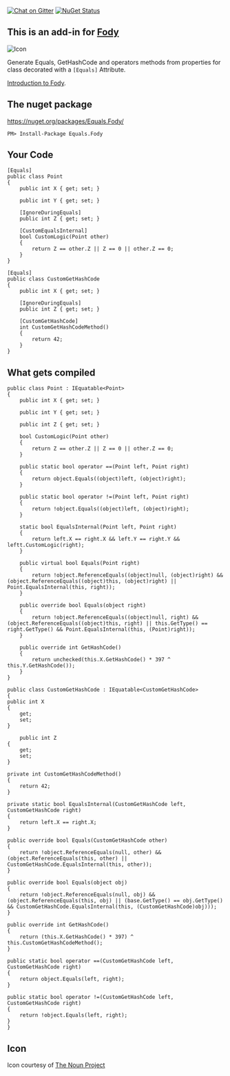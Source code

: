 [![Chat on Gitter](https://img.shields.io/gitter/room/fody/fody.svg?style=flat)](https://gitter.im/Fody/Fody)
[![NuGet Status](http://img.shields.io/nuget/v/Equals.Fody.svg?style=flat)](https://www.nuget.org/packages/Equals.Fody/)


## This is an add-in for [Fody](https://github.com/Fody/Fody/) 

![Icon](https://raw.github.com/Fody/Equals/master/Icons/package_icon.png)

Generate Equals, GetHashCode and operators methods from properties for class decorated with a `[Equals]` Attribute.

[Introduction to Fody](http://github.com/Fody/Fody/wiki/SampleUsage).


## The nuget package

https://nuget.org/packages/Equals.Fody/

    PM> Install-Package Equals.Fody


## Your Code

    [Equals]
    public class Point
    {
        public int X { get; set; }
        
        public int Y { get; set; }
        
        [IgnoreDuringEquals]
        public int Z { get; set; }
        
        [CustomEqualsInternal]
        bool CustomLogic(Point other)
        {
            return Z == other.Z || Z == 0 || other.Z == 0;
        }
    }

    [Equals]
    public class CustomGetHashCode
    {
        public int X { get; set; }

        [IgnoreDuringEquals]
        public int Z { get; set; }

        [CustomGetHashCode]
        int CustomGetHashCodeMethod()
        {
            return 42;
        }
    }


## What gets compiled

    public class Point : IEquatable<Point>
    {
        public int X { get; set; }

        public int Y { get; set; }

        public int Z { get; set; }
        
        bool CustomLogic(Point other)
        {
            return Z == other.Z || Z == 0 || other.Z == 0;
        }

        public static bool operator ==(Point left, Point right)
        {
            return object.Equals((object)left, (object)right);
        }

        public static bool operator !=(Point left, Point right)
        {
            return !object.Equals((object)left, (object)right);
        }

        static bool EqualsInternal(Point left, Point right)
        {
            return left.X == right.X && left.Y == right.Y && leftt.CustomLogic(right);
        }

        public virtual bool Equals(Point right)
        {
            return !object.ReferenceEquals((object)null, (object)right) && (object.ReferenceEquals((object)this, (object)right) || Point.EqualsInternal(this, right));
        }

        public override bool Equals(object right)
        {
            return !object.ReferenceEquals((object)null, right) && (object.ReferenceEquals((object)this, right) || this.GetType() == right.GetType() && Point.EqualsInternal(this, (Point)right));
        }

        public override int GetHashCode()
        {
            return unchecked(this.X.GetHashCode() * 397 ^ this.Y.GetHashCode());
        }
    }

    public class CustomGetHashCode : IEquatable<CustomGetHashCode>
    {
	public int X
	{
		get;
		set;
	}

        public int Z
	{
		get;
		set;
	}

	private int CustomGetHashCodeMethod()
	{
		return 42;
	}

	private static bool EqualsInternal(CustomGetHashCode left, CustomGetHashCode right)
	{
		return left.X == right.X;
	}

	public override bool Equals(CustomGetHashCode other)
	{
		return !object.ReferenceEquals(null, other) && (object.ReferenceEquals(this, other) || CustomGetHashCode.EqualsInternal(this, other));
	}

	public override bool Equals(object obj)
	{
		return !object.ReferenceEquals(null, obj) && (object.ReferenceEquals(this, obj) || (base.GetType() == obj.GetType() && CustomGetHashCode.EqualsInternal(this, (CustomGetHashCode)obj)));
	}

	public override int GetHashCode()
	{
		return (this.X.GetHashCode() * 397) ^ this.CustomGetHashCodeMethod();
	}

	public static bool operator ==(CustomGetHashCode left, CustomGetHashCode right)
	{
		return object.Equals(left, right);
	}

	public static bool operator !=(CustomGetHashCode left, CustomGetHashCode right)
	{
		return !object.Equals(left, right);
	}
    }


## Icon

Icon courtesy of [The Noun Project](http://thenounproject.com)
